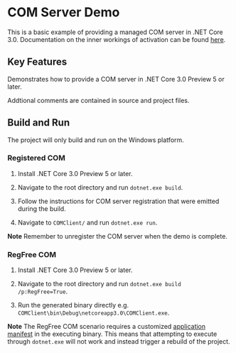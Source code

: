 COM Server Demo
================

This is a basic example of providing a managed COM server in .NET Core 3.0. Documentation on the inner workings of activation can be found [here](https://github.com/dotnet/core-setup/blob/master/Documentation/design-docs/COM-activation.md).

Key Features
------------

Demonstrates how to provide a COM server in .NET Core 3.0 Preview 5 or later.

Addtional comments are contained in source and project files.

Build and Run
-------------

The project will only build and run on the Windows platform.

### Registered COM ###

1) Install .NET Core 3.0 Preview 5 or later.

1) Navigate to the root directory and run `dotnet.exe build`.

1) Follow the instructions for COM server registration that were emitted during the build.

1) Navigate to `COMClient/` and run `dotnet.exe run`.

**Note** Remember to unregister the COM server when the demo is complete.

### RegFree COM ###

1) Install .NET Core 3.0 Preview 5 or later.

1) Navigate to the root directory and run `dotnet.exe build /p:RegFree=True`.

1) Run the generated binary directly e.g. `COMClient\bin\Debug\netcoreapp3.0\COMClient.exe`.

**Note** The RegFree COM scenario requires a customized [application manifest](https://docs.microsoft.com/windows/desktop/sbscs/manifests) in the executing binary. This means that attempting to execute through `dotnet.exe` will not work and instead trigger a rebuild of the project.
